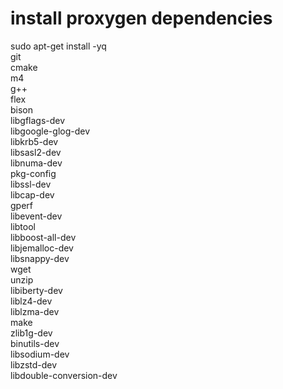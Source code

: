   # install proxygen dependencies
  sudo apt-get install -yq \
    git \
    cmake \
    m4 \
    g++ \
    flex \
    bison \
    libgflags-dev \
    libgoogle-glog-dev \
    libkrb5-dev \
    libsasl2-dev \
    libnuma-dev \
    pkg-config \
    libssl-dev \
    libcap-dev \
    gperf \
    libevent-dev \
    libtool \
    libboost-all-dev \
    libjemalloc-dev \
    libsnappy-dev \
    wget \
    unzip \
    libiberty-dev \
    liblz4-dev \
    liblzma-dev \
    make \
    zlib1g-dev \
    binutils-dev \
    libsodium-dev \
    libzstd-dev \
    libdouble-conversion-dev

